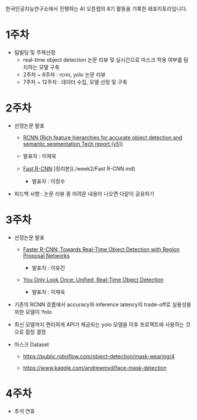 한국인공지능연구소에서 진행하는 AI 오픈랩의 8기 활동을 기록한 레포지토리입니다.





# 1주차

* 팀빌딩 및 주제선정
  * real-time object detection 논문 리뷰 및 실시간으로 마스크 착용 여부를 탐지하는 모델 구축
  * 2주차 ~ 6주차 : rcnn, yolo 논문 리뷰
  * 7주차 ~ 12주차 : 데이터 수집, 모델 선정 및 구축



# 2주차

* 선정논문 발표

  * [RCNN (Rich feature hierarchies for accurate object detection and semantic segmentation Tech report (v5))](https://arxiv.org/pdf/1311.2524v5.pdf)
    
  * 발표자 : 이재욱
    
  * [Fast R-CNN](https://arxiv.org/pdf/1504.08083.pdf) [정리본](./week2/Fast R-CNN.md)

    * 발표자 : 이정수

    

* 피드백 사항 : 논문 리뷰 중 어려운 내용이 나오면 다같이 공유하기



# 3주차

* 선정논문 발표

  * [Faster R-CNN: Towards Real-Time Object Detection with Region Proposal Networks](https://arxiv.org/pdf/1506.01497.pdf)

    * 발표자 : 이유진

  * [You Only Look Once: Unified, Real-Time Object Detection](https://arxiv.org/pdf/1506.02640.pdf)

    * 발표자 : 이재욱

    

* 기존의 RCNN 흐름에서 accuracy와 inference latency의 trade-off로 실용성을 꾀한 모델이 Yolo

* 최신 모델까지 편리하게 API가 제공되는 yolo 모델을 이후 프로젝트에 사용하는 것으로 잠정 결정

* 마스크 Dataset

  * https://public.roboflow.com/object-detection/mask-wearing/4

  * https://www.kaggle.com/andrewmvd/face-mask-detection

    

# 4주차

* 추석 연휴


